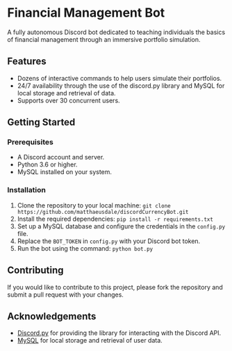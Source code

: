 # Financial Management Bot
A fully autonomous Discord bot dedicated to teaching individuals the basics of financial management through an immersive portfolio simulation.

## Features
- Dozens of interactive commands to help users simulate their portfolios.
- 24/7 availability through the use of the discord.py library and MySQL for local storage and retrieval of data.
- Supports over 30 concurrent users.

## Getting Started

### Prerequisites
- A Discord account and server.
- Python 3.6 or higher.
- MySQL installed on your system.

### Installation
1. Clone the repository to your local machine: `git clone https://github.com/matthaeusdale/discordCurrencyBot.git`
2. Install the required dependencies: `pip install -r requirements.txt`
3. Set up a MySQL database and configure the credentials in the `config.py` file.
4. Replace the `BOT_TOKEN` in `config.py` with your Discord bot token.
5. Run the bot using the command: `python bot.py`

## Contributing
If you would like to contribute to this project, please fork the repository and submit a pull request with your changes.

## Acknowledgements
- [Discord.py](https://github.com/Rapptz/discord.py) for providing the library for interacting with the Discord API.
- [MySQL](https://www.mysql.com/) for local storage and retrieval of user data.
